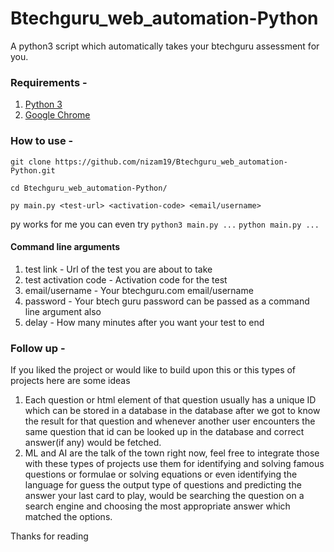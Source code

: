 # Btechguru_web_automation-Python
A python3 script which automatically takes your btechguru assessment for you.

### Requirements -

1. [Python 3](https://www.python.org/downloads/)
2. [Google Chrome](https://www.google.com/chrome/)

### How to use -

```git
git clone https://github.com/nizam19/Btechguru_web_automation-Python.git

cd Btechguru_web_automation-Python/

py main.py <test-url> <activation-code> <email/username>
```
py works for me you can even try
```python3 main.py ...```
```python main.py ...```

#### Command line arguments

1. test link - Url of the test you are about to take
2. test activation code - Activation code for the test
3. email/username - Your btechguru.com email/username
4. password - Your btech guru password can be passed as a command line argument also
5. delay -  How many minutes after you want your test to end

### Follow up -
If you liked the project or would like to build upon this or this types of projects here are some ideas
1. Each question or html element of that question usually has a unique ID which can be stored in a database in the database after we got to know the result for that question and whenever another user encounters the same question that id can be looked up in the database and correct answer(if any) would be fetched.
2. ML and AI are the talk of the town right now, feel free to integrate those with these types of projects use them for identifying and solving famous questions or formulae or solving equations or even identifying the language for guess the output type of questions and predicting the answer your last card to play, would be searching the question on a search engine and choosing the most appropriate answer which matched the options.

Thanks for reading
